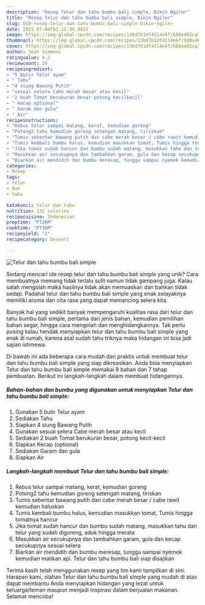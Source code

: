 ```yaml
---
description: "Resep Telur dan tahu bumbu bali simple, Bikin Ngiler"
title: "Resep Telur dan tahu bumbu bali simple, Bikin Ngiler"
slug: 659-resep-telur-dan-tahu-bumbu-bali-simple-bikin-ngiler
date: 2021-07-04T02:12:38.842Z
image: https://img-global.cpcdn.com/recipes/13bd7b1df4114e6f/680x482cq70/telur-dan-tahu-bumbu-bali-simple-foto-resep-utama.jpg
thumbnail: https://img-global.cpcdn.com/recipes/13bd7b1df4114e6f/680x482cq70/telur-dan-tahu-bumbu-bali-simple-foto-resep-utama.jpg
cover: https://img-global.cpcdn.com/recipes/13bd7b1df4114e6f/680x482cq70/telur-dan-tahu-bumbu-bali-simple-foto-resep-utama.jpg
author: Jean Simmons
ratingvalue: 4.2
reviewcount: 10
recipeingredient:
- "5 butir Telur ayam"
- " Tahu"
- "4 siung Bawang Putih"
- "sesuai selera Cabe merah besar atau kecil"
- "2 buah Tomat berukuran besar potong kecilkecil"
- " Kecap optional"
- " Garam dan gula"
- " Air"
recipeinstructions:
- "Rebus telur sampai matang, kerat, kemudian goreng"
- "Potong2 tahu kemudian goreng setengah matang, tiriskan"
- "Tumis sebentar bawang putih dan cabe merah besar / cabe rawit kemudian haluskan"
- "Tumis kembali bumbu halus, kemudian masukkan tomat, Tumis hingga tomatnya hancur"
- "Jika tomat sudah hancur dan bumbu sudah matang, masukkan tahu dan telur yang sudah digoreng, aduk hingga merata"
- "Masukkan air secukupnya dan tambahkan garam, gula dan kecap secukupnya sesuai selera"
- "Biarkan air mendidih dan bumbu meresap, tunggu sampai nyemek kemudian matikan api. Telur dan tahu bumbu bali siap disajikan"
categories:
- Resep
tags:
- telur
- dan
- tahu

katakunci: telur dan tahu 
nutrition: 132 calories
recipecuisine: Indonesian
preptime: "PT26M"
cooktime: "PT36M"
recipeyield: "1"
recipecategory: Dessert

---
```



![Telur dan tahu bumbu bali simple](https://img-global.cpcdn.com/recipes/13bd7b1df4114e6f/680x482cq70/telur-dan-tahu-bumbu-bali-simple-foto-resep-utama.jpg)

Sedang mencari ide resep telur dan tahu bumbu bali simple yang unik? Cara membuatnya memang tidak terlalu sulit namun tidak gampang juga. Kalau salah mengolah maka hasilnya tidak akan memuaskan dan bahkan tidak sedap. Padahal telur dan tahu bumbu bali simple yang enak selayaknya memiliki aroma dan cita rasa yang dapat memancing selera kita.

Banyak hal yang sedikit banyak mempengaruhi kualitas rasa dari telur dan tahu bumbu bali simple, pertama dari jenis bahan, kemudian pemilihan bahan segar, hingga cara mengolah dan menghidangkannya. Tak perlu pusing kalau hendak menyiapkan telur dan tahu bumbu bali simple yang enak di rumah, karena asal sudah tahu triknya maka hidangan ini bisa jadi sajian istimewa.




Di bawah ini ada beberapa cara mudah dan praktis untuk membuat telur dan tahu bumbu bali simple yang siap dikreasikan. Anda bisa menyiapkan Telur dan tahu bumbu bali simple memakai 8 bahan dan 7 tahap pembuatan. Berikut ini langkah-langkah dalam membuat hidangannya.

<!--inarticleads1-->

##### Bahan-bahan dan bumbu yang digunakan untuk menyiapkan Telur dan tahu bumbu bali simple:

1. Gunakan 5 butir Telur ayam
1. Sediakan  Tahu
1. Siapkan 4 siung Bawang Putih
1. Gunakan sesuai selera Cabe merah besar atau kecil
1. Sediakan 2 buah Tomat berukuran besar, potong kecil-kecil
1. Siapkan  Kecap (optional)
1. Sediakan  Garam dan gula
1. Siapkan  Air




<!--inarticleads2-->

##### Langkah-langkah membuat Telur dan tahu bumbu bali simple:

1. Rebus telur sampai matang, kerat, kemudian goreng
1. Potong2 tahu kemudian goreng setengah matang, tiriskan
1. Tumis sebentar bawang putih dan cabe merah besar / cabe rawit kemudian haluskan
1. Tumis kembali bumbu halus, kemudian masukkan tomat, Tumis hingga tomatnya hancur
1. Jika tomat sudah hancur dan bumbu sudah matang, masukkan tahu dan telur yang sudah digoreng, aduk hingga merata
1. Masukkan air secukupnya dan tambahkan garam, gula dan kecap secukupnya sesuai selera
1. Biarkan air mendidih dan bumbu meresap, tunggu sampai nyemek kemudian matikan api. Telur dan tahu bumbu bali siap disajikan




Terima kasih telah menggunakan resep yang tim kami tampilkan di sini. Harapan kami, olahan Telur dan tahu bumbu bali simple yang mudah di atas dapat membantu Anda menyiapkan hidangan yang lezat untuk keluarga/teman maupun menjadi inspirasi dalam berjualan makanan. Selamat mencoba!
